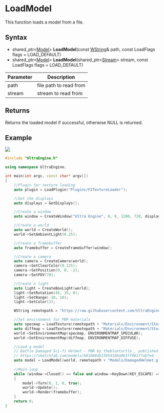 # LoadModel

This function loads a model from a file.

## Syntax

- shared_ptr<[Model](Model.md)\> **LoadModel**(const [WString](WString.md)& path, const LoadFlags flags = LOAD_DEFAULT)
- shared_ptr<[Model](Model.md)\> **LoadModel**(shared_ptr<[Stream](Stream.md)\> stream, const LoadFlags flags = LOAD_DEFAULT)

| Parameter | Description |
|---|---|
| path | file path to read from |
| stream | stream to read from |

## Returns

Returns the loaded model if successful, otherwise NULL is returned.

## Example

![](https://raw.githubusercontent.com/UltraEngine/Documentation/master/Images/loadmodel.jpg)

```c++
#include "UltraEngine.h"

using namespace UltraEngine;

int main(int argc, const char* argv[])
{
    //Plugin fpr texture loading
    auto plugin = LoadPlugin("Plugins/FITextureLoader");

    //Get the displays
    auto displays = GetDisplays();

    //Create a window
    auto window = CreateWindow("Ultra Engine", 0, 0, 1280, 720, displays[0], WINDOW_CENTER | WINDOW_TITLEBAR);

    //Create a world
    auto world = CreateWorld();
    world->SetAmbientLight(0.25);

    //Create a framebuffer
    auto framebuffer = CreateFramebuffer(window);

    //Create a camera
    auto camera = CreateCamera(world);
    camera->SetClearColor(0.125);
    camera->SetPosition(0, 0, -2);
    camera->SetFOV(70);

    //Create a light
    auto light = CreateBoxLight(world);
    light->SetRotation(45, 35, 0);
    light->SetRange(-10, 10);
    light->SetColor(2);

    WString remotepath = "https://raw.githubusercontent.com/UltraEngine/Documentation/master/Assets/";

    //Set environment for PBR materials
    auto specmap = LoadTexture(remotepath + "Materials/Environment/Storm/specular.dds");
    auto diffmap = LoadTexture(remotepath + "Materials/Environment/Storm/diffuse.dds");
    world->SetEnvironmentMap(specmap, ENVIRONMENTMAP_SPECULAR);
    world->SetEnvironmentMap(diffmap, ENVIRONMENTMAP_DIFFUSE);

    //Load a model
    // Battle Damaged Sci-fi Helmet - PBR by theblueturtle_, published under a Creative Commons Attribution-NonCommercial license
    // https://sketchfab.com/models/b81008d513954189a063ff901f7abfe4
    auto model = LoadModel(world, remotepath + "Models/DamagedHelmet.glb");
   
    //Main loop
    while (window->Closed() == false and window->KeyDown(KEY_ESCAPE) == false)
    {
        model->Turn(0, 1, 0, true);
        world->Update();
        world->Render(framebuffer);
    }
    return 0;
}
```
